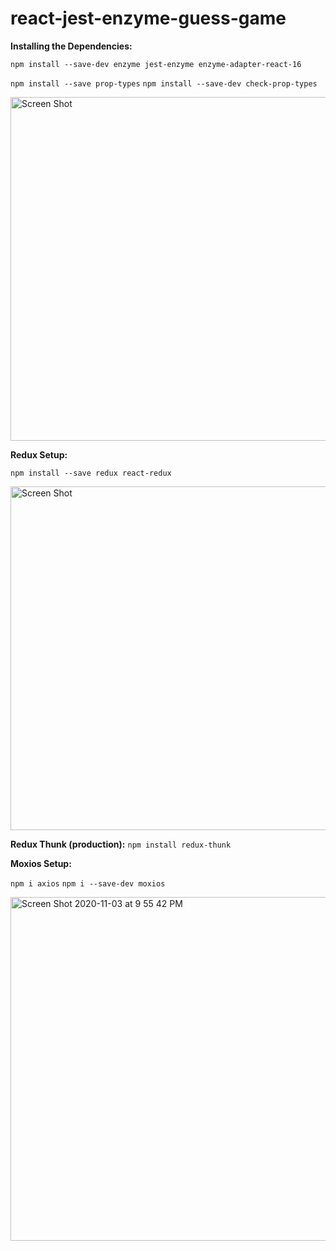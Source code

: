 # react-jest-enzyme-guess-game

**Installing the Dependencies:**

``npm install --save-dev enzyme jest-enzyme enzyme-adapter-react-16``

``npm install --save prop-types``
``npm install --save-dev check-prop-types``

<img width="550" alt="Screen Shot" src="https://user-images.githubusercontent.com/34965292/97816464-5f7b3600-1c4a-11eb-81ea-16dbb20c7cf6.png">

**Redux Setup:**

``npm install --save redux react-redux``

<img width="550" alt="Screen Shot" src="https://user-images.githubusercontent.com/34965292/97824227-340b4200-1c70-11eb-8045-8f93eeb1c535.png">

**Redux Thunk (production):**
``npm install redux-thunk``

**Moxios Setup:**

``npm i axios``
``npm i --save-dev moxios``

<img width="550" alt="Screen Shot 2020-11-03 at 9 55 42 PM" src="https://user-images.githubusercontent.com/34965292/98074501-67400380-1e1f-11eb-84ff-ee2c711c22c3.png">
